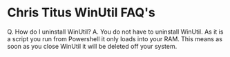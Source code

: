 # Chris Titus WinUtil FAQ's

Q. How do I uninstall WinUtil?
A. You do not have to uninstall WinUtil. As it is a script you run from Powershell it only loads into your RAM. This means as soon as you close WinUtil it will be deleted off your system.
